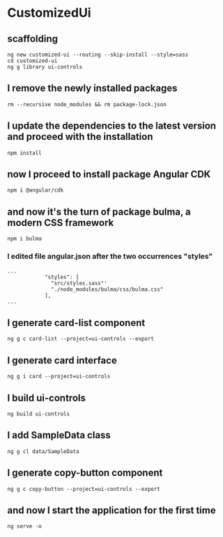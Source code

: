 # CustomizedUi

## scaffolding

```shell
ng new customized-ui --routing --skip-install --style=sass
cd customized-ui
ng g library ui-controls
```

## I remove the newly installed packages

```shell
rm --recursive node_modules && rm package-lock.json
```

## I update the dependencies to the latest version and proceed with the installation

```shell
npm install
```

## now I proceed to install package Angular CDK

```shell
npm i @angular/cdk
```

## and now it's the turn of package bulma, a modern CSS framework

```shell
npm i bulma
```

### I edited file angular.json after the two occurrences "styles"

```text
...
            "styles": [
              "src/styles.sass"'
              "./node_modules/bulma/css/bulma.css"
            ],
...
```

## I generate card-list component

```shell
ng g c card-list --project=ui-controls --export
```

## I generate card interface

```shell
ng g i card --project=ui-controls
```

## I build ui-controls

```shell
ng build ui-controls
```

## I add SampleData class

```shell
ng g cl data/SampleData
```

## I generate copy-button component

```shell
ng g c copy-button --project=ui-controls --export
```

## and now I start the application for the first time

```shell
ng serve -o
```
